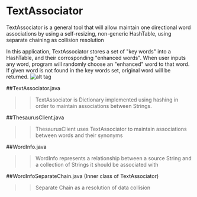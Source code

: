 # TextAssociator
TextAssociator is a general tool that will allow maintain one directional word associations by using a self-resizing,
non-generic HashTable, using separate chaining as collision resolution

In this application, TextAssociator stores a set of "key words" into a HashTable, and their corrosponding "enhanced words". When user inputs any word, program will randomly choose an "enhanced" word to that word. If given word is not found in the key words set, original word will be returned.
![alt tag](https://cloud.githubusercontent.com/assets/10392539/18230417/9c20e610-72ab-11e6-86da-60c3fd4d7db3.gif)

##TextAssociator.java 
>>TextAssociator is Dictionary implemented using hashing in order to maintain associations between Strings. 

##ThesaurusClient.java
>>ThesaurusClient uses TextAssociator to maintain associations between words and their synonyms

##WordInfo.java
>>WordInfo represents a relationship between a source String and a collection of Strings it should be  associated with

##WordInfoSeparateChain.java (Inner class of TextAssociator)
>>Separate Chain as a resolution of data collision
